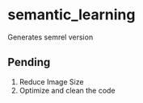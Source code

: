 # semantic_learning
Generates semrel version


## Pending
1. Reduce Image Size
2. Optimize and clean the code
